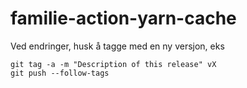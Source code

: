 # familie-action-yarn-cache

Ved endringer, husk å tagge med en ny versjon, eks
```
git tag -a -m "Description of this release" vX
git push --follow-tags
```